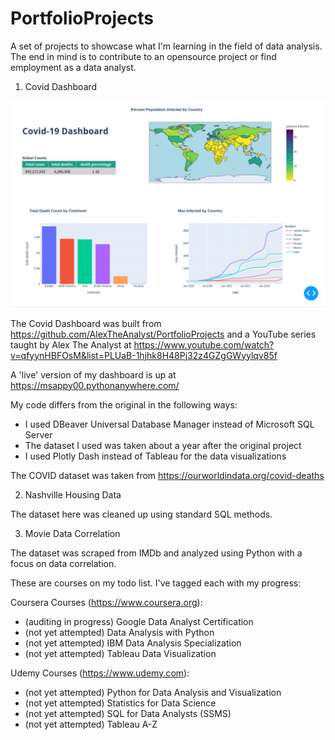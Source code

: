 # PortfolioProjects
A set of projects to showcase what I'm learning in the field of data analysis.
The end in mind is to contribute to an opensource project or find employment as a data analyst.

1) Covid Dashboard

![alt text](https://github.com/msappy00/PortfolioProjects/blob/main/Dashboard/covid_dashboard.png?raw=true)

The Covid Dashboard was built from https://github.com/AlexTheAnalyst/PortfolioProjects
and a YouTube series taught by Alex The Analyst at https://www.youtube.com/watch?v=qfyynHBFOsM&list=PLUaB-1hjhk8H48Pj32z4GZgGWyylqv85f

A 'live' version of my dashboard is up at https://msappy00.pythonanywhere.com/

My code differs from the original in the following ways:
* I used DBeaver Universal Database Manager instead of Microsoft SQL Server
* The dataset I used was taken about a year after the original project
* I used Plotly Dash instead of Tableau for the data visualizations

The COVID dataset was taken from https://ourworldindata.org/covid-deaths

2) Nashville Housing Data

The dataset here was cleaned up using standard SQL methods.

3) Movie Data Correlation

The dataset was scraped from IMDb and analyzed using Python with a focus on data correlation.

These are courses on my todo list. I've tagged each with my progress:

  Coursera Courses (https://www.coursera.org):
  * (auditing in progress) Google Data Analyst Certification
  * (not yet attempted) Data Analysis with Python
  * (not yet attempted) IBM Data Analysis Specialization
  * (not yet attempted) Tableau Data Visualization

  Udemy Courses (https://www.udemy.com):
  * (not yet attempted) Python for Data Analysis and Visualization
  * (not yet attempted) Statistics for Data Science
  * (not yet attempted) SQL for Data Analysts (SSMS)
  * (not yet attempted) Tableau A-Z
